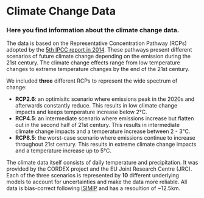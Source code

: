 # Climate Change Data
### Here you find information about the climate change data. 
The data is based on the Representative Concentration Pathway (RCPs) adopted by the [5th IPCC report in 2014](https://www.ipcc.ch/report/ar5/syr/). These pathways present different scenarios of future climate change depending on the emission during the 21st century. The climate change effects range from low temperature changes to extreme temperature changes by the end of the 21st century.

We included **three** different RCPs to represent the wide spectrum of change:
+ **RCP2.6**: an optimisitc scenario where emissions peak in the 2020s and afterwards constantly reduce. This results in low climate change impacts and keeps temperature increase below 2°C.
+ **RCP4.5**: an intermediate scenario where emissions increase but flatten out in the second half of 21st century. This results in intermediate climate change impacts and a temperature increase between 2 - 3°C.
+ **RCP8.5**: the worst-case scenario where emissions continue to increase throughout 21st century. This results in extreme climate change impacts and a temperature increase up to 5°C.

The climate data itself consists of daily temperature and precipitation. It was provided by the CORDEX project and the EU Joint Research Centre (JRC). Each of the three scenarios is represented by **10** different underlying models to account for uncertainties and make the data more reliable.
All data is bias-correct following [ISIMIP](https://www.isimip.org/gettingstarted/isimip3b-bias-adjustment/) and has a resoultion of ~12.5km.
